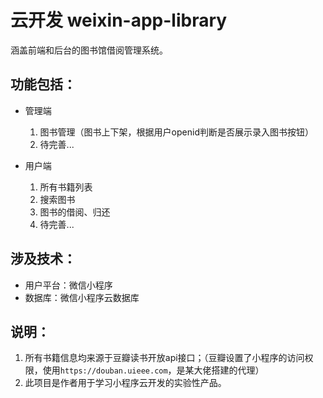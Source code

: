 # 云开发 weixin-app-library

涵盖前端和后台的图书馆借阅管理系统。

## 功能包括：
- 管理端
    1. 图书管理（图书上下架，根据用户openid判断是否展示录入图书按钮）
    2. 待完善...

- 用户端
    1. 所有书籍列表
    2. 搜索图书
    3. 图书的借阅、归还
    4. 待完善...

## 涉及技术：
- 用户平台：微信小程序
- 数据库：微信小程序云数据库

## 说明：

1. 所有书籍信息均来源于豆瓣读书开放api接口；（豆瓣设置了小程序的访问权限，使用`https://douban.uieee.com`，是某大佬搭建的代理）
2. 此项目是作者用于学习小程序云开发的实验性产品。

